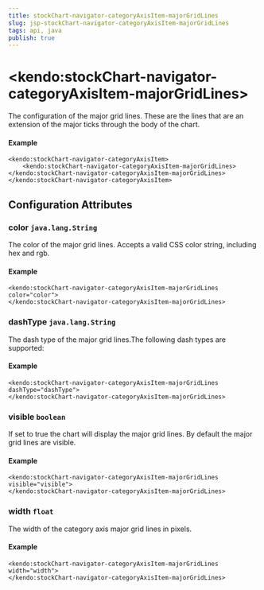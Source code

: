 ```yaml
---
title: stockChart-navigator-categoryAxisItem-majorGridLines
slug: jsp-stockChart-navigator-categoryAxisItem-majorGridLines
tags: api, java
publish: true
---
```


# \<kendo:stockChart-navigator-categoryAxisItem-majorGridLines\>

The configuration of the major grid lines. These are the lines that are an extension of the major ticks through the
body of the chart.

#### Example
    <kendo:stockChart-navigator-categoryAxisItem>
        <kendo:stockChart-navigator-categoryAxisItem-majorGridLines></kendo:stockChart-navigator-categoryAxisItem-majorGridLines>
    </kendo:stockChart-navigator-categoryAxisItem>

## Configuration Attributes

### color `java.lang.String`

The color of the major grid lines. Accepts a valid CSS color string, including hex and rgb.

#### Example
    <kendo:stockChart-navigator-categoryAxisItem-majorGridLines color="color">
    </kendo:stockChart-navigator-categoryAxisItem-majorGridLines>

### dashType `java.lang.String`

The dash type of the major grid lines.The following dash types are supported:

#### Example
    <kendo:stockChart-navigator-categoryAxisItem-majorGridLines dashType="dashType">
    </kendo:stockChart-navigator-categoryAxisItem-majorGridLines>

### visible `boolean`

If set to true the chart will display the major grid lines. By default the major grid lines are visible.

#### Example
    <kendo:stockChart-navigator-categoryAxisItem-majorGridLines visible="visible">
    </kendo:stockChart-navigator-categoryAxisItem-majorGridLines>

### width `float`

The width of the category axis major grid lines in pixels.

#### Example
    <kendo:stockChart-navigator-categoryAxisItem-majorGridLines width="width">
    </kendo:stockChart-navigator-categoryAxisItem-majorGridLines>

